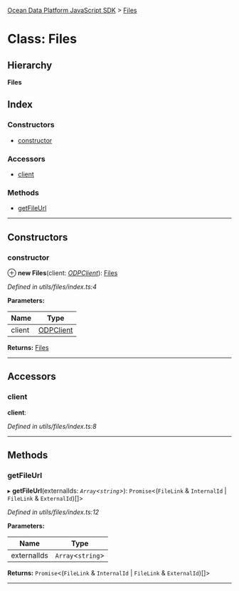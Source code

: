 [Ocean Data Platform JavaScript SDK](../README.md) > [Files](../classes/files.md)

# Class: Files

## Hierarchy

**Files**

## Index

### Constructors

* [constructor](files.md#constructor)

### Accessors

* [client](files.md#client)

### Methods

* [getFileUrl](files.md#getfileurl)

---

## Constructors

<a id="constructor"></a>

###  constructor

⊕ **new Files**(client: *[ODPClient](odpclient.md)*): [Files](files.md)

*Defined in utils/files/index.ts:4*

**Parameters:**

| Name | Type |
| ------ | ------ |
| client | [ODPClient](odpclient.md) |

**Returns:** [Files](files.md)

___

## Accessors

<a id="client"></a>

###  client

**client**: 

*Defined in utils/files/index.ts:8*

___

## Methods

<a id="getfileurl"></a>

###  getFileUrl

▸ **getFileUrl**(externalIds: *`Array`<`string`>*): `Promise`<(`FileLink` & `InternalId` \| `FileLink` & `ExternalId`)[]>

*Defined in utils/files/index.ts:12*

**Parameters:**

| Name | Type |
| ------ | ------ |
| externalIds | `Array`<`string`> |

**Returns:** `Promise`<(`FileLink` & `InternalId` \| `FileLink` & `ExternalId`)[]>

___

